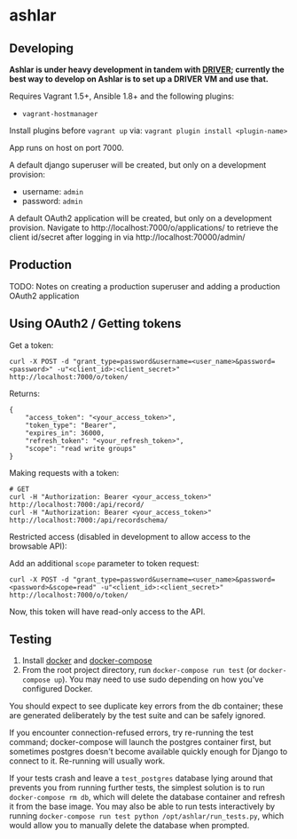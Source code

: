 # ashlar


## Developing

**Ashlar is under heavy development in tandem with
[DRIVER](https://github.com/WorldBank-Transport/DRIVER); currently the best way to develop
on Ashlar is to set up a DRIVER VM and use that.**

Requires Vagrant 1.5+, Ansible 1.8+ and the following plugins:
  - `vagrant-hostmanager`

Install plugins before `vagrant up` via: `vagrant plugin install <plugin-name>`

App runs on host on port 7000.

A default django superuser will be created, but only on a development provision:
  - username: `admin`
  - password: `admin`

A default OAuth2 application will be created, but only on a development provision.
Navigate to http://localhost:7000/o/applications/ to retrieve the client id/secret after
logging in via http://localhost:70000/admin/


## Production

TODO: Notes on creating a production superuser and adding a production OAuth2 application


## Using OAuth2 / Getting tokens

Get a token:
```
curl -X POST -d "grant_type=password&username=<user_name>&password=<password>" -u"<client_id>:<client_secret>" http://localhost:7000/o/token/
```

Returns:
```
{
    "access_token": "<your_access_token>",
    "token_type": "Bearer",
    "expires_in": 36000,
    "refresh_token": "<your_refresh_token>",
    "scope": "read write groups"
}
```

Making requests with a token:
```
# GET
curl -H "Authorization: Bearer <your_access_token>" http://localhost:7000:/api/record/
curl -H "Authorization: Bearer <your_access_token>" http://localhost:7000:/api/recordschema/
```

Restricted access (disabled in development to allow access to the browsable API):

Add an additional `scope` parameter to token request:
```
curl -X POST -d "grant_type=password&username=<user_name>&password=<password>&scope=read" -u"<client_id>:<client_secret>" http://localhost:7000/o/token/
```

Now, this token will have read-only access to the API.


## Testing

1. Install [docker](http://docs.docker.com/installation/ubuntulinux/) and
   [docker-compose](https://docs.docker.com/compose/install/)
2. From the root project directory, run `docker-compose run test` (or `docker-compose
   up`). You may need to use sudo depending on how you've configured Docker.

You should expect to see duplicate key errors from the db container; these are generated
deliberately by the test suite and can be safely ignored.

If you encounter connection-refused errors, try re-running the test command;
docker-compose will launch the postgres container first, but sometimes postgres doesn't
become available quickly enough for Django to connect to it. Re-running will usually work.

If your tests crash and leave a `test_postgres` database lying around that prevents you
from running further tests, the simplest solution is to run `docker-compose rm db`, which
will delete the database container and refresh it from the base image. You may also be
able to run tests interactively by running `docker-compose run test python
/opt/ashlar/run_tests.py`, which would allow you to manually delete the database when
prompted.
